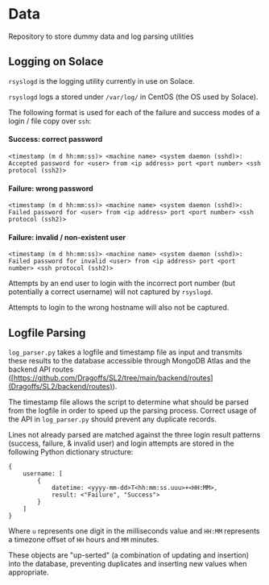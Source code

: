 # Data

Repository to store dummy data and log parsing utilities

## Logging on Solace

`rsyslogd` is the logging utility currently in use on Solace.

`rsyslogd` logs a stored under `/var/log/` in CentOS (the OS used by Solace).

The following format is used for each of the failure and success modes of a login / file copy over `ssh`:

#### Success: correct password

```
<timestamp (m d hh:mm:ss)> <machine name> <system daemon (sshd)>: Accepted password for <user> from <ip address> port <port number> <ssh protocol (ssh2)>
```

#### Failure: wrong password

```
<timestamp (m d hh:mm:ss)> <machine name> <system daemon (sshd)>: Failed password for <user> from <ip address> port <port number> <ssh protocol (ssh2)>
```

#### Failure: invalid / non-existent user

```
<timestamp (m d hh:mm:ss)> <machine name> <system daemon (sshd)>: Failed password for invalid <user> from <ip address> port <port number> <ssh protocol (ssh2)>
```

Attempts by an end user to login with the incorrect port number (but potentially a correct username) will not captured by `rsyslogd`.

Attempts to login to the wrong hostname will also not be captured. 

## Logfile Parsing

`log_parser.py` takes a logfile and timestamp file as input and transmits these results to the database accessible through MongoDB Atlas and the backend API routes ([https://github.com/Dragoffs/SL2/tree/main/backend/routes](Dragoffs/SL2/backend/routes)).

The timestamp file allows the script to determine what should be parsed from the logfile in order to speed up the parsing process.  Correct usage of the API in `log_parser.py` should prevent any duplicate records.

Lines not already parsed are matched against the three login result patterns (success, failure, & invalid user) and login attempts are stored in the following Python dictionary structure:

```
{
	username: [
		{
			datetime: <yyyy-mm-dd>T<hh:mm:ss.uuu>+<HH:MM>,
			result: <"Failure", "Success">
		}
	]
}
```

Where `u` represents one digit in the milliseconds value and `HH:MM` represents a timezone offset of `HH` hours and `MM` minutes.

These objects are "up-serted" (a combination of updating and insertion) into the database, preventing duplicates and inserting new values when appropriate.
